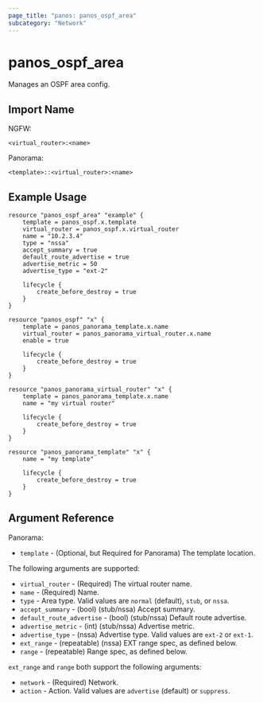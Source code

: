 ```yaml
---
page_title: "panos: panos_ospf_area"
subcategory: "Network"
---
```


# panos_ospf_area

Manages an OSPF area config.


## Import Name

NGFW:

```shell
<virtual_router>:<name>
```

Panorama:

```shell
<template>::<virtual_router>:<name>
```


## Example Usage

```hcl
resource "panos_ospf_area" "example" {
    template = panos_ospf.x.template
    virtual_router = panos_ospf.x.virtual_router
    name = "10.2.3.4"
    type = "nssa"
    accept_summary = true
    default_route_advertise = true
    advertise_metric = 50
    advertise_type = "ext-2"

    lifecycle {
        create_before_destroy = true
    }
}

resource "panos_ospf" "x" {
    template = panos_panorama_template.x.name
    virtual_router = panos_panorama_virtual_router.x.name
    enable = true

    lifecycle {
        create_before_destroy = true
    }
}

resource "panos_panorama_virtual_router" "x" {
    template = panos_panorama_template.x.name
    name = "my virtual router"

    lifecycle {
        create_before_destroy = true
    }
}       

resource "panos_panorama_template" "x" {
    name = "my template"

    lifecycle {
        create_before_destroy = true
    }
}
```


## Argument Reference

Panorama:

* `template` - (Optional, but Required for Panorama) The template location.

The following arguments are supported:

* `virtual_router` - (Required) The virtual router name.
* `name` - (Required) Name.
* `type` - Area type.  Valid values are `normal` (default), `stub`, or `nssa`.
* `accept_summary` - (bool) (stub/nssa) Accept summary.
* `default_route_advertise` - (bool) (stub/nssa) Default route advertise.
* `advertise_metric` - (int) (stub/nssa) Advertise metric.
* `advertise_type` - (nssa) Advertise type.  Valid values are `ext-2` or `ext-1`.
* `ext_range` - (repeatable) (nssa) EXT range spec, as defined below.
* `range` - (repeatable) Range spec, as defined below.

`ext_range` and `range` both support the following arguments:

* `network` - (Required) Network.
* `action` - Action.  Valid values are `advertise` (default) or `suppress`.
